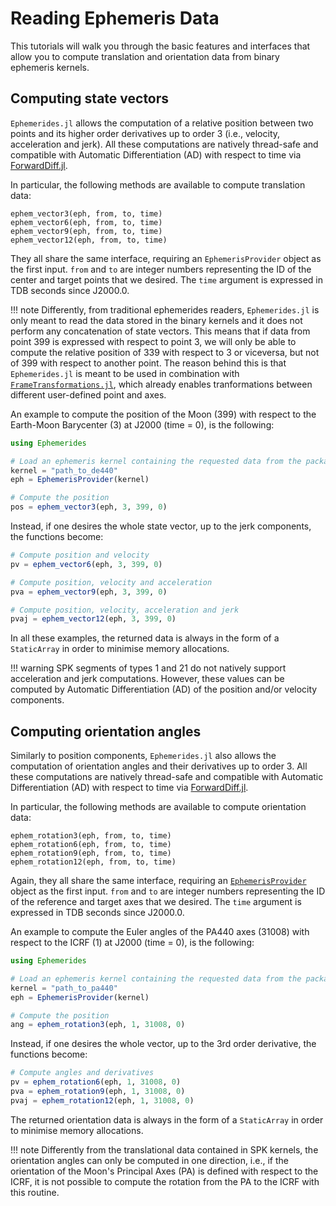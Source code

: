# Reading Ephemeris Data

This tutorials will walk you through the basic features and interfaces that allow you to compute translation and orientation data from binary ephemeris kernels.

## Computing state vectors

`Ephemerides.jl` allows the computation of a relative position between two points and its higher order derivatives up to order 3 (i.e., velocity, acceleration and jerk). All these computations are natively 
thread-safe and compatible with Automatic Differentiation (AD) with respect to time via [ForwardDiff.jl](https://github.com/JuliaDiff/ForwardDiff.jl).

In particular, the following methods are available to compute translation data: 

```
ephem_vector3(eph, from, to, time)
ephem_vector6(eph, from, to, time)
ephem_vector9(eph, from, to, time)
ephem_vector12(eph, from, to, time)
```

They all share the same interface, requiring an `EphemerisProvider` object as the first input. `from` and `to` are integer numbers representing the ID of the center and target points that we desired. The `time` argument is expressed in TDB seconds since J2000.0.

!!! note
    Differently, from traditional ephemerides readers, `Ephemerides.jl` is only meant to read the data stored in the binary kernels and it does not perform any concatenation of state vectors. This means that if data from point 399 is expressed with respect to point 3, we will only be able to compute the relative position of 339 with respect to 3 or viceversa, but not of 399 with respect to another point. The reason behind this is that `Ephemerides.jl` is meant to be used in combination with [`FrameTransformations.jl`](https://juliaspacemissiondesign.github.io/FrameTransformations.jl/stable/), which already enables tranformations between different user-defined point and axes.

An example to compute the position of the Moon (399) with respect to the Earth-Moon Barycenter (3) at J2000 (time = 0), is the following: 

```julia
using Ephemerides

# Load an ephemeris kernel containing the requested data from the package artifacts
kernel = "path_to_de440"
eph = EphemerisProvider(kernel)

# Compute the position
pos = ephem_vector3(eph, 3, 399, 0)
```

Instead, if one desires the whole state vector, up to the jerk components, the functions become: 

```julia
# Compute position and velocity 
pv = ephem_vector6(eph, 3, 399, 0)

# Compute position, velocity and acceleration
pva = ephem_vector9(eph, 3, 399, 0)

# Compute position, velocity, acceleration and jerk
pvaj = ephem_vector12(eph, 3, 399, 0)
```

In all these examples, the returned data is always in the form of a `StaticArray` in order to minimise memory allocations.

!!! warning 
    SPK segments of types 1 and 21 do not natively support acceleration and jerk computations. However, these values can be computed by Automatic Differentiation (AD) of the position and/or velocity components.


## Computing orientation angles

Similarly to position components, `Ephemerides.jl` also allows the computation of orientation angles and their derivatives up to order 3. All these computations are natively thread-safe and compatible with Automatic Differentiation (AD) with respect to time via [ForwardDiff.jl](https://github.com/JuliaDiff/ForwardDiff.jl).

In particular, the following methods are available to compute orientation data: 

```
ephem_rotation3(eph, from, to, time)
ephem_rotation6(eph, from, to, time)
ephem_rotation9(eph, from, to, time)
ephem_rotation12(eph, from, to, time)
```

Again, they all share the same interface, requiring an [`EphemerisProvider`](@ref) object as the first input. `from` and `to` are integer numbers representing the ID of the reference and target axes that we desired. The `time` argument is expressed in TDB seconds since J2000.0.

An example to compute the Euler angles of the PA440 axes (31008) with respect to the ICRF (1) at J2000 (time = 0), is the following: 

```julia
using Ephemerides

# Load an ephemeris kernel containing the requested data from the package artifacts
kernel = "path_to_pa440"
eph = EphemerisProvider(kernel)

# Compute the position
ang = ephem_rotation3(eph, 1, 31008, 0)
```

Instead, if one desires the whole vector, up to the 3rd order derivative, the functions become: 

```julia
# Compute angles and derivatives 
pv = ephem_rotation6(eph, 1, 31008, 0)
pva = ephem_rotation9(eph, 1, 31008, 0)
pvaj = ephem_rotation12(eph, 1, 31008, 0)
```

The returned orientation data is always in the form of a `StaticArray` in order to minimise memory allocations.


!!! note 
    Differently from the translational data contained in SPK kernels, the orientation angles can only be computed in one direction, i.e., if the orientation of the Moon's Principal Axes (PA) is defined with respect to the ICRF, it is not possible to compute the rotation from the PA to the ICRF with this routine. 